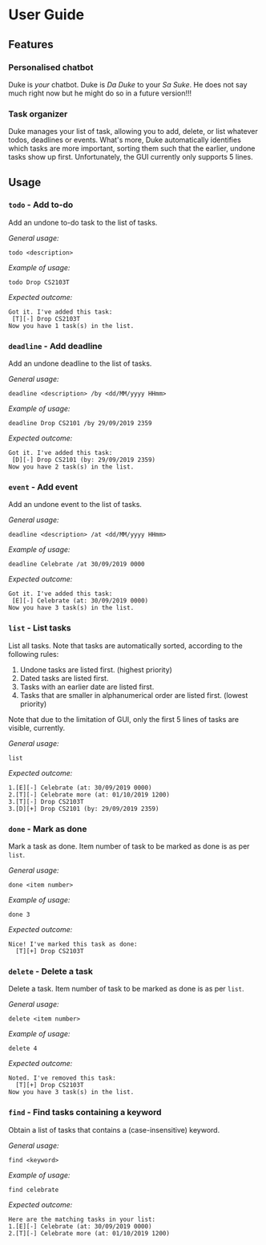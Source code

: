 # User Guide

## Features 

### Personalised chatbot
Duke is *your* chatbot. Duke is *Da Duke* to your *Sa Suke*. He does not say much right now but he might do so in a future version!!!

### Task organizer
Duke manages your list of task, allowing you to add, delete, or list whatever todos, deadlines or events. 
What's more, Duke automatically identifies which tasks are more important, sorting them such that the earlier, 
undone tasks show up first. Unfortunately, the GUI currently only supports 5 lines.

## Usage

### `todo` - Add to-do

Add an undone to-do task to the list of tasks.

*General usage:*

`todo <description>`

*Example of usage:*

`todo Drop CS2103T`

*Expected outcome:*
```
Got it. I've added this task:
 [T][-] Drop CS2103T
Now you have 1 task(s) in the list.
```
### `deadline` - Add deadline

Add an undone deadline to the list of tasks.

*General usage:*

`deadline <description> /by <dd/MM/yyyy HHmm>`


*Example of usage:* 

`deadline Drop CS2101 /by 29/09/2019 2359`

*Expected outcome:*
```
Got it. I've added this task:
 [D][-] Drop CS2101 (by: 29/09/2019 2359)
Now you have 2 task(s) in the list.
```

### `event` - Add event

Add an undone event to the list of tasks.

*General usage:*

`deadline <description> /at <dd/MM/yyyy HHmm>`

*Example of usage:*


`deadline Celebrate /at 30/09/2019 0000`

*Expected outcome:*
```
Got it. I've added this task:
 [E][-] Celebrate (at: 30/09/2019 0000)
Now you have 3 task(s) in the list.
```

### `list` - List tasks


List all tasks. Note that tasks are automatically sorted, according to the following rules:

1. Undone tasks are listed first. (highest priority)
1. Dated tasks are listed first.
1. Tasks with an earlier date are listed first.
1. Tasks that are smaller in alphanumerical order are listed first. (lowest priority)

Note that due to the limitation of GUI, only the first 5 lines of tasks are visible, currently.

*General usage:*

`list`

*Expected outcome:*

```
1.[E][-] Celebrate (at: 30/09/2019 0000)
2.[T][-] Celebrate more (at: 01/10/2019 1200)
3.[T][-] Drop CS2103T
3.[D][+] Drop CS2101 (by: 29/09/2019 2359)
```

### `done` - Mark as done

Mark a task as done. Item number of task to be marked as done is as per `list`.

*General usage:*

`done <item number>`

*Example of usage:*

`done 3`

*Expected outcome:*

```
Nice! I've marked this task as done:
  [T][+] Drop CS2103T
```

### `delete` - Delete a task

Delete a task. Item number of task to be marked as done is as per `list`.

*General usage:*

`delete <item number>`

*Example of usage:*

`delete 4`

*Expected outcome:*

```
Noted. I've removed this task:
  [T][+] Drop CS2103T
Now you have 3 task(s) in the list.
```

### `find` - Find tasks containing a keyword

Obtain a list of tasks that contains a (case-insensitive) keyword.

*General usage:*

`find <keyword>`

*Example of usage:*

`find celebrate`

*Expected outcome:*

```
Here are the matching tasks in your list:
1.[E][-] Celebrate (at: 30/09/2019 0000)
2.[T][-] Celebrate more (at: 01/10/2019 1200)
```

